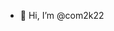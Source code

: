 - 👋 Hi, I’m @com2k22

<!---
com2k22/com2k22 is a ✨ special ✨ repository because its `README.md` (this file) appears on your GitHub profile.
You can click the Preview link to take a look at your changes.
--->

